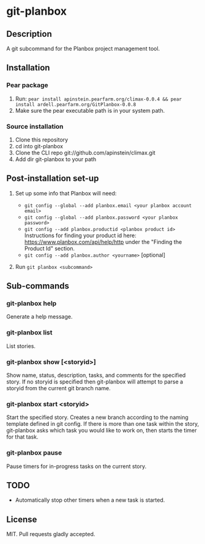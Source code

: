# git-planbox

## Description

A git subcommand for the Planbox project management tool.

## Installation

### Pear package

1. Run: `pear install apinstein.pearfarm.org/climax-0.0.4 && pear install ardell.pearfarm.org/GitPlanbox-0.0.8`
2. Make sure the pear executable path is in your system path.

### Source installation

1. Clone this repository
2. cd into git-planbox
3. Clone the CLI repo git://github.com/apinstein/climax.git
4. Add dir git-planbox to your path

## Post-installation set-up

1. Set up some info that Planbox will need:

    * `git config --global --add planbox.email <your planbox account email>`
    * `git config --global --add planbox.password <your planbox password>`
    * `git config --add planbox.productid <planbox product id>` Instructions for finding your product id here: https://www.planbox.com/api/help/http under the "Finding the Product Id" section.
    * `git config --add planbox.author <yourname>` [optional]

2. Run `git planbox <subcommand>`

## Sub-commands

### git-planbox help

Generate a help message.

### git-planbox list

List stories.

### git-planbox show [&lt;storyid&gt;]

Show name, status, description, tasks, and comments for the specified story. If no storyid is specified then git-planbox will attempt to parse a storyid from the current git branch name.

### git-planbox start &lt;storyid&gt;

Start the specified story. Creates a new branch according to the naming template defined in git config. If there is more than one task within the story, git-planbox asks which task you would like to work on, then starts the timer for that task.

### git-planbox pause

Pause timers for in-progress tasks on the current story.

## TODO

* Automatically stop other timers when a new task is started.

## License

MIT. Pull requests gladly accepted.
